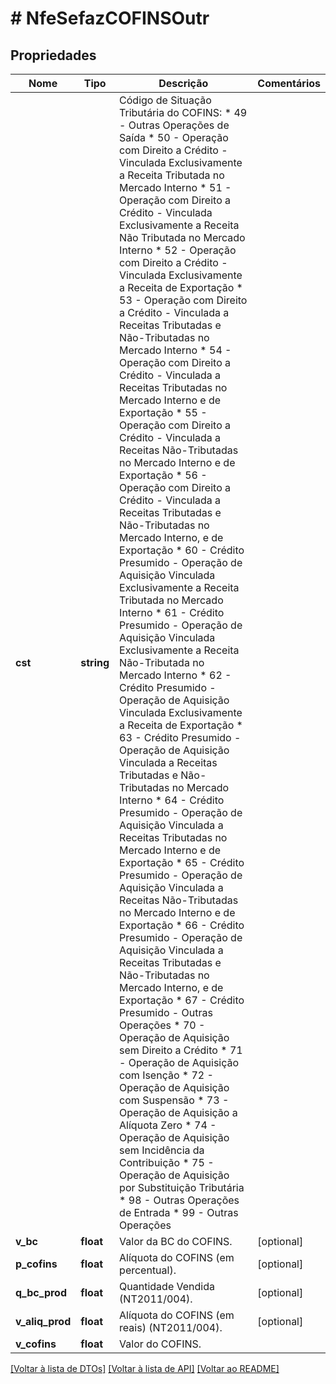 # # NfeSefazCOFINSOutr

## Propriedades

Nome | Tipo | Descrição | Comentários
------------ | ------------- | ------------- | -------------
**cst** | **string** | Código de Situação Tributária do COFINS:  * 49 - Outras Operações de Saída  * 50 - Operação com Direito a Crédito - Vinculada Exclusivamente a Receita Tributada no Mercado Interno  * 51 - Operação com Direito a Crédito - Vinculada Exclusivamente a Receita Não Tributada no Mercado Interno  * 52 - Operação com Direito a Crédito - Vinculada Exclusivamente a Receita de Exportação  * 53 - Operação com Direito a Crédito - Vinculada a Receitas Tributadas e Não-Tributadas no Mercado Interno  * 54 - Operação com Direito a Crédito - Vinculada a Receitas Tributadas no Mercado Interno e de Exportação  * 55 - Operação com Direito a Crédito - Vinculada a Receitas Não-Tributadas no Mercado Interno e de Exportação  * 56 - Operação com Direito a Crédito - Vinculada a Receitas Tributadas e Não-Tributadas no Mercado Interno, e de Exportação  * 60 - Crédito Presumido - Operação de Aquisição Vinculada Exclusivamente a Receita Tributada no Mercado Interno  * 61 - Crédito Presumido - Operação de Aquisição Vinculada Exclusivamente a Receita Não-Tributada no Mercado Interno  * 62 - Crédito Presumido - Operação de Aquisição Vinculada Exclusivamente a Receita de Exportação  * 63 - Crédito Presumido - Operação de Aquisição Vinculada a Receitas Tributadas e Não-Tributadas no Mercado Interno  * 64 - Crédito Presumido - Operação de Aquisição Vinculada a Receitas Tributadas no Mercado Interno e de Exportação  * 65 - Crédito Presumido - Operação de Aquisição Vinculada a Receitas Não-Tributadas no Mercado Interno e de Exportação  * 66 - Crédito Presumido - Operação de Aquisição Vinculada a Receitas Tributadas e Não-Tributadas no Mercado Interno, e de Exportação  * 67 - Crédito Presumido - Outras Operações  * 70 - Operação de Aquisição sem Direito a Crédito  * 71 - Operação de Aquisição com Isenção  * 72 - Operação de Aquisição com Suspensão  * 73 - Operação de Aquisição a Alíquota Zero  * 74 - Operação de Aquisição sem Incidência da Contribuição  * 75 - Operação de Aquisição por Substituição Tributária  * 98 - Outras Operações de Entrada  * 99 - Outras Operações |
**v_bc** | **float** | Valor da BC do COFINS. | [optional]
**p_cofins** | **float** | Alíquota do COFINS (em percentual). | [optional]
**q_bc_prod** | **float** | Quantidade Vendida (NT2011/004). | [optional]
**v_aliq_prod** | **float** | Alíquota do COFINS (em reais) (NT2011/004). | [optional]
**v_cofins** | **float** | Valor do COFINS. |

[[Voltar à lista de DTOs]](../../README.md#models) [[Voltar à lista de API]](../../README.md#endpoints) [[Voltar ao README]](../../README.md)
